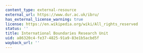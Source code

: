 ```yaml
---
content_type: external-resource
external_url: https://www.dur.ac.uk/ibru/
has_external_license_warning: true
license: https://en.wikipedia.org/wiki/All_rights_reserved
status: ''
title: International Boundaries Research Unit
uid: a86320c4-fe37-4825-91a9-83e1b5acbd5f
wayback_url: ''
---
```

